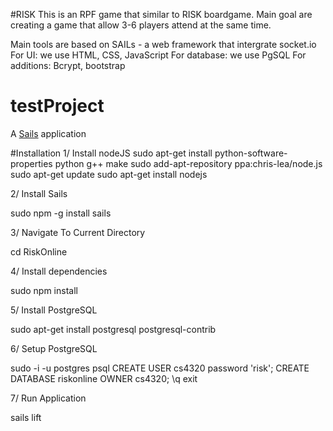 #RISK
This is an RPF game that similar to RISK boardgame. Main goal are creating a game that allow 3-6 players attend at the same time.

Main tools are based on SAILs - a web framework that intergrate socket.io 
For UI: we use HTML, CSS, JavaScript 
For database: we use PgSQL 
For additions: Bcrypt, bootstrap
# testProject

A [Sails](http://sailsjs.org) application

#Installation
1/ Install nodeJS
sudo apt-get install python-software-properties python g++ make
sudo add-apt-repository ppa:chris-lea/node.js 
sudo apt-get update
sudo apt-get install nodejs

2/ Install Sails

sudo npm -g install sails

3/ Navigate To Current Directory

cd RiskOnline

4/ Install dependencies

sudo npm install

5/ Install PostgreSQL

sudo apt-get install postgresql postgresql-contrib

6/ Setup PostgreSQL

sudo -i -u postgres
psql
CREATE USER cs4320 password 'risk';
CREATE DATABASE riskonline OWNER cs4320;
\q
exit

7/ Run Application

sails lift

